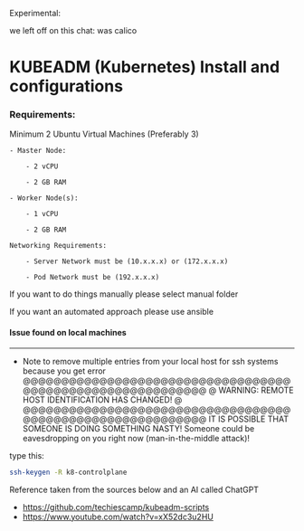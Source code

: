 Experimental:

we left off on this chat: was calico





# KUBEADM (Kubernetes) Install and configurations


### Requirements:  

Minimum 2 Ubuntu Virtual Machines (Preferably 3)  

    - Master Node:  

        - 2 vCPU  

        - 2 GB RAM  

    - Worker Node(s):  

        - 1 vCPU  

        - 2 GB RAM  

    Networking Requirements:  

        - Server Network must be (10.x.x.x) or (172.x.x.x)  

        - Pod Network must be (192.x.x.x)          
        







If you want to do things manually please select manual folder


If you want an automated approach please use ansible





#### Issue found on local machines
---
* Note to remove multiple entries from your local host for ssh systems because you get error
@@@@@@@@@@@@@@@@@@@@@@@@@@@@@@@@@@@@@@@@@@@@@@@@@@@@@@@@@@@
@    WARNING: REMOTE HOST IDENTIFICATION HAS CHANGED!     @
@@@@@@@@@@@@@@@@@@@@@@@@@@@@@@@@@@@@@@@@@@@@@@@@@@@@@@@@@@@
IT IS POSSIBLE THAT SOMEONE IS DOING SOMETHING NASTY!
Someone could be eavesdropping on you right now (man-in-the-middle attack)!

type this:
```bash
ssh-keygen -R k8-controlplane
```


Reference taken from the sources below and an AI called ChatGPT

- https://github.com/techiescamp/kubeadm-scripts
- https://www.youtube.com/watch?v=xX52dc3u2HU
